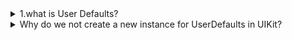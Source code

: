 <details>
    <summary>
        1.what is User Defaults?
    </summary>  
   # UserDefaults in iOS

**UserDefaults** is a built-in storage mechanism in iOS that allows you to save and retrieve small pieces of data persistently. It is ideal for lightweight data storage such as user preferences, app settings, or UI state.

---

## Key Features of UserDefaults

- **Key-Value Storage:** Data is stored as key-value pairs. Example: `UserDefaults.standard.set(true, forKey: "isDarkModeEnabled")`
- **Persistent Storage:** Once saved, data remains available until explicitly removed.
- **Quick and Lightweight:** Best suited for small amounts of data like preferences or settings.
- **Thread-Safe:** Can be safely accessed from multiple threads.

---

## Data Types Supported by UserDefaults

- **Primitive Types:** `Bool`, `Int`, `Float`, `Double`
- **Collections:** `String`, `Array`, `Dictionary`
- **Dates:** `Date`
- **Custom Data:** Encodable data using `Codable`

---

## Common UserDefaults Methods

### Save Data
```swift
UserDefaults.standard.set(true, forKey: "SwitchState")
```
Saves the value `true` under the key `"SwitchState"`.

### Retrieve Data
```swift
let switchState = UserDefaults.standard.bool(forKey: "SwitchState")
```
Retrieves the value associated with the key `"SwitchState"`. Returns `false` if the key does not exist.

### Remove Data
```swift
UserDefaults.standard.removeObject(forKey: "SwitchState")
```
Deletes the value associated with the key `"SwitchState"`.

---

## When to Use UserDefaults

- Save **user preferences** (e.g., theme mode, font size).
- Store **simple app settings** (e.g., last visited screen).
- Persist **small pieces of data** across app sessions.

---

## Limitations of UserDefaults

- **Not for Large Data:** Avoid storing large datasets like images or files. Use Core Data or the file system instead.
- **Not Secure:** Data is not encrypted. Avoid storing sensitive information like passwords or tokens.
- **Performance:** Overloading UserDefaults with too much data can slow performance.

---

## Example: Using UserDefaults

```swift
// Save a user preference
UserDefaults.standard.set("Dark", forKey: "AppTheme")

// Retrieve the preference
let theme = UserDefaults.standard.string(forKey: "AppTheme") ?? "Light"

// Remove the preference
UserDefaults.standard.removeObject(forKey: "AppTheme")
```

### Explanation:
- The app theme is saved as `"Dark"`.
- Later, the theme is retrieved, defaulting to `"Light"` if no value exists.
- Finally, the preference is removed from UserDefaults.

---

By understanding and leveraging UserDefaults, you can create more personalized and persistent user experiences in your iOS applications.


</details>
<details> <summary>Why do we not create a new instance for UserDefaults in UIKit?</summary> <p style="background-color: #f0f8ff; color: #333333;"> In UIKit (and iOS development in general), <code>UserDefaults</code> is a shared system that allows your app to store small amounts of data persistently. The reason we don't create a new instance of <code>UserDefaults</code> is because it is designed to be a <strong>singleton</strong>. <h3>1. Singleton Pattern</h3> <p><code>UserDefaults</code> is a <strong>singleton</strong> class, meaning there is only one instance of it throughout the entire app. The system manages the shared data storage across all parts of the app, ensuring consistency. Creating new instances would lead to separate, unshared storage, which could cause unexpected behavior and data loss or duplication.</p> <h3>2. Access to Shared Storage</h3> <p>The singleton instance of <code>UserDefaults</code> ensures that all settings and preferences are centralized and accessible from any part of the app. By using <code>UserDefaults.standard</code>, you're accessing the shared, globally available instance of the class.</p> <h3>3. Efficient Memory Management</h3> <p>Since <code>UserDefaults</code> is managed as a singleton, it’s optimized for memory and performance. Creating multiple instances would waste resources, as each instance would create its own storage reference and could lead to inefficient memory usage.</p> <h3>4. Convenience</h3> <p>Using <code>UserDefaults.standard</code> allows for a consistent, easy-to-use interface for storing and retrieving small pieces of persistent data, like user preferences, settings, or app state. Having only one instance simplifies the development process and reduces the chance for errors.</p> <h3>Example:</h3> <pre> // Correct approach: Accessing the shared instance UserDefaults.standard.set("value", forKey: "key")
// Wrong approach: Creating a new instance (unnecessary) let userDefaults = UserDefaults() userDefaults.set("value", forKey: "key") </pre>

<p>In summary, the <code>UserDefaults</code> class is designed as a singleton to provide a single, shared instance that can be accessed from anywhere in the app, ensuring data consistency and efficient resource usage. Therefore, we should always use <code>UserDefaults.standard</code>.</p> </p> </details>
